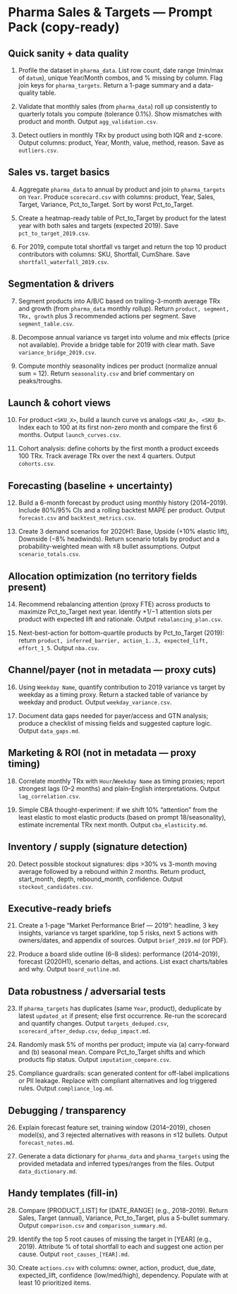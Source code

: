 # Pharma Sales & Targets — Prompt Pack (copy-ready)

## Quick sanity + data quality
1) Profile the dataset in `pharma_data`. List row count, date range (min/max of `datum`), unique Year/Month combos, and % missing by column. Flag join keys for `pharma_targets`. Return a 1-page summary and a data-quality table.

2) Validate that monthly sales (from `pharma_data`) roll up consistently to quarterly totals you compute (tolerance 0.1%). Show mismatches with product and month. Output `agg_validation.csv`.

3) Detect outliers in monthly TRx by product using both IQR and z-score. Output columns: product, Year, Month, value, method, reason. Save as `outliers.csv`.

## Sales vs. target basics
4) Aggregate `pharma_data` to annual by product and join to `pharma_targets` on `Year`. Produce `scorecard.csv` with columns: product, Year, Sales, Target, Variance, Pct_to_Target. Sort by worst Pct_to_Target.

5) Create a heatmap-ready table of Pct_to_Target by product for the latest year with both sales and targets (expected 2019). Save `pct_to_target_2019.csv`.

6) For 2019, compute total shortfall vs target and return the top 10 product contributors with columns: SKU, Shortfall, CumShare. Save `shortfall_waterfall_2019.csv`.

## Segmentation & drivers
7) Segment products into A/B/C based on trailing-3-month average TRx and growth (from `pharma_data` monthly rollup). Return `product, segment, TRx, growth` plus 3 recommended actions per segment. Save `segment_table.csv`.

8) Decompose annual variance vs target into volume and mix effects (price not available). Provide a bridge table for 2019 with clear math. Save `variance_bridge_2019.csv`.

9) Compute monthly seasonality indices per product (normalize annual sum = 12). Return `seasonality.csv` and brief commentary on peaks/troughs.

## Launch & cohort views
10) For product `<SKU_X>`, build a launch curve vs analogs `<SKU_A>, <SKU_B>`. Index each to 100 at its first non-zero month and compare the first 6 months. Output `launch_curves.csv`.

11) Cohort analysis: define cohorts by the first month a product exceeds 100 TRx. Track average TRx over the next 4 quarters. Output `cohorts.csv`.

## Forecasting (baseline + uncertainty)
12) Build a 6-month forecast by product using monthly history (2014–2019). Include 80%/95% CIs and a rolling backtest MAPE per product. Output `forecast.csv` and `backtest_metrics.csv`.

13) Create 3 demand scenarios for 2020H1: Base, Upside (+10% elastic lift), Downside (−8% headwinds). Return scenario totals by product and a probability-weighted mean with ≤8 bullet assumptions. Output `scenario_totals.csv`.

## Allocation optimization (no territory fields present)
14) Recommend rebalancing attention (proxy FTE) across products to maximize Pct_to_Target next year. Identify +1/−1 attention slots per product with expected lift and rationale. Output `rebalancing_plan.csv`.

15) Next-best-action for bottom-quartile products by Pct_to_Target (2019): return `product, inferred_barrier, action_1..3, expected_lift, effort_1_5`. Output `nba.csv`.

## Channel/payer (not in metadata — proxy cuts)
16) Using `Weekday Name`, quantify contribution to 2019 variance vs target by weekday as a timing proxy. Return a stacked table of variance by weekday and product. Output `weekday_variance.csv`.

17) Document data gaps needed for payer/access and GTN analysis; produce a checklist of missing fields and suggested capture logic. Output `data_gaps.md`.

## Marketing & ROI (not in metadata — proxy timing)
18) Correlate monthly TRx with `Hour`/`Weekday Name` as timing proxies; report strongest lags (0–2 months) and plain-English interpretations. Output `lag_correlation.csv`.

19) Simple CBA thought-experiment: if we shift 10% “attention” from the least elastic to most elastic products (based on prompt 18/seasonality), estimate incremental TRx next month. Output `cba_elasticity.md`.

## Inventory / supply (signature detection)
20) Detect possible stockout signatures: dips >30% vs 3-month moving average followed by a rebound within 2 months. Return product, start_month, depth, rebound_month, confidence. Output `stockout_candidates.csv`.

## Executive-ready briefs
21) Create a 1-page “Market Performance Brief — 2019”: headline, 3 key insights, variance vs target sparkline, top 5 risks, next 5 actions with owners/dates, and appendix of sources. Output `brief_2019.md` (or PDF).

22) Produce a board slide outline (6–8 slides): performance (2014–2019), forecast (2020H1), scenario deltas, and actions. List exact charts/tables and why. Output `board_outline.md`.

## Data robustness / adversarial tests
23) If `pharma_targets` has duplicates (same `Year`, product), deduplicate by latest `updated_at` if present; else first occurrence. Re-run the scorecard and quantify changes. Output `targets_deduped.csv`, `scorecard_after_dedup.csv`, `dedup_impact.md`.

24) Randomly mask 5% of months per product; impute via (a) carry-forward and (b) seasonal mean. Compare Pct_to_Target shifts and which products flip status. Output `imputation_compare.csv`.

25) Compliance guardrails: scan generated content for off-label implications or PII leakage. Replace with compliant alternatives and log triggered rules. Output `compliance_log.md`.

## Debugging / transparency
26) Explain forecast feature set, training window (2014–2019), chosen model(s), and 3 rejected alternatives with reasons in ≤12 bullets. Output `forecast_notes.md`.

27) Generate a data dictionary for `pharma_data` and `pharma_targets` using the provided metadata and inferred types/ranges from the files. Output `data_dictionary.md`.

## Handy templates (fill-in)
28) Compare [PRODUCT_LIST] for [DATE_RANGE] (e.g., 2018–2019). Return Sales, Target (annual), Variance, Pct_to_Target, plus a 5-bullet summary. Output `comparison.csv` and `comparison_summary.md`.

29) Identify the top 5 root causes of missing the target in [YEAR] (e.g., 2019). Attribute % of total shortfall to each and suggest one action per cause. Output `root_causes_[YEAR].md`.

30) Create `actions.csv` with columns: owner, action, product, due_date, expected_lift, confidence (low/med/high), dependency. Populate with at least 10 prioritized items.
